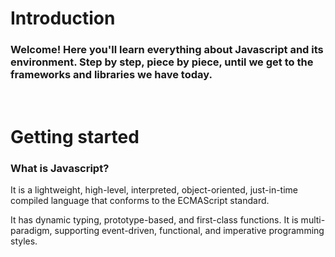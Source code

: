 # Introduction

<h3>Welcome! Here you'll learn everything about Javascript and its environment. Step by step, piece by piece, until we get to the frameworks and libraries we have today.</h3>
<br>

# Getting started

<h3><strong>What is Javascript?</strong></h3> 

<p>It is a lightweight, high-level, interpreted, object-oriented, just-in-time compiled language that conforms to the ECMAScript standard.</p> 

<p>It has dynamic typing, prototype-based, and first-class functions. It is multi-paradigm, supporting event-driven, functional, and imperative programming styles.</p> 

